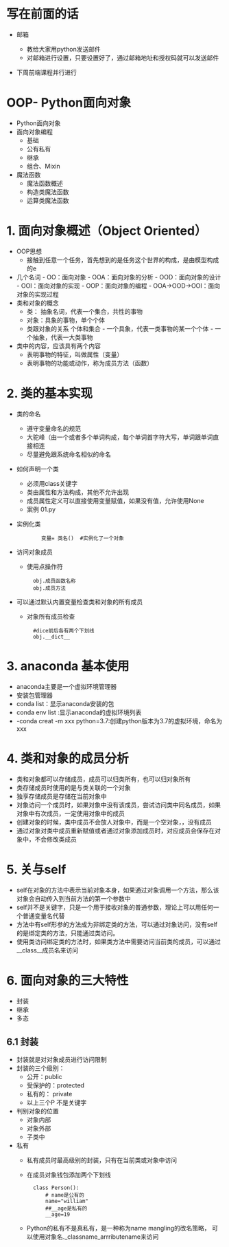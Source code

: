 # 写在前面的话

- 邮箱
    - 教给大家用python发送邮件
    - 对邮箱进行设置，只要设置好了，通过邮箱地址和授权码就可以发送邮件

- 下周前端课程并行进行

# OOP- Python面向对象
- Python面向对象
- 面向对象编程
    - 基础
    - 公有私有
    - 继承
    - 组合、Mixin
- 魔法函数
    - 魔法函数概述
    - 构造类魔法函数
    - 运算类魔法函数
    
 # 1. 面向对象概述（Object Oriented）
 - OOP思想 
     - 接触到任意一个任务，首先想到的是任务这个世界的构成，是由模型构成的e
 - 几个名词
       - OO：面向对象
       - OOA：面向对象的分析
       - OOD：面向对象的设计
       - OOI：面向对象的实现
       - OOP：面向对象的编程
       - OOA->OOD->OOI：面向对象的实现过程 
 - 类和对象的概念
     - 类： 抽象名词，代表一个集合，共性的事物
     -  对象：具象的事物，单个个体
     - 类跟对象的关系   个体和集合
            - 一个具象，代表一类事物的某一个个体
            - 一个抽象，代表一大类事物
 - 类中的内容，应该具有两个内容
     - 表明事物的特征，叫做属性（变量）
      - 表明事物的功能或动作，称为成员方法（函数）
# 2. 类的基本实现
- 类的命名
    - 遵守变量命名的规范
    - 大驼峰（由一个或者多个单词构成，每个单词首字符大写，单词跟单词直接相连
    - 尽量避免跟系统命名相似的命名 
- 如何声明一个类
    - 必须用class关键字
    - 类由属性和方法构成，其他不允许出现
    - 成员属性定义可以直接使用变量赋值，如果没有值，允许使用None
    - 案例 01.py
- 实例化类
            
              变量= 类名()  #实例化了一个对象
- 访问对象成员
    - 使用点操作符
            
            obj.成员函数名称
            obj.成员方法
- 可以通过默认内置变量检查类和对象的所有成员
    - 对象所有成员检查
            
            #dice前后各有两个下划线
            obj.__dict__

         
    
# 3. anaconda 基本使用
- anaconda主要是一个虚拟环境管理器
- 安装包管理器
- conda list：显示anaconda安装的包
- conda env list :显示anaconda的虚拟环境列表
- -conda creat -m xxx python=3.7:创建python版本为3.7的虚拟环境，命名为xxx


# 4. 类和对象的成员分析
- 类和对象都可以存储成员，成员可以归类所有，也可以归对象所有
- 类存储成员时使用的是与类关联的一个对象
- 独享存储成员是存储在当前对象中
- 对象访问一个成员时，如果对象中没有该成员，尝试访问类中同名成员，如果对象中有次成员，一定使用对象中的成员
- 创建对象的时候，类中成员不会放人对象中，而是一个空对象，，没有成员
- 通过对象对类中成员重新赋值或者通过对象添加成员时，对应成员会保存在对象中，不会修改类成员


# 5. 关与self
- self在对象的方法中表示当前对象本身，如果通过对象调用一个方法，那么该对象会自动传入到当前方法的第一个参数中
- self并不是关键字，只是一个用于接收对象的普通参数，理论上可以用任何一个普通变量名代替
- 方法中有self形参的方法成为非绑定类的方法，可以通过对象访问，没有self的是绑定类的方法，只能通过类访问。
- 使用类访问绑定类的方法时，如果类方法中需要访问当前类的成员，可以通过__class__成员名来访问

# 6. 面向对象的三大特性
- 封装
- 继承
- 多态
## 6.1 封装
- 封装就是对对象成员进行访问限制
- 封装的三个级别：
    - 公开：public
    - 受保护的：protected
    - 私有的： private
    - 以上三个P 不是关键字
 - 判别对象的位置
    - 对象内部
    - 对象外部
    - 子类中
 - 私有
    - 私有成员时最高级别的封装，只有在当前类或对象中访问
    - 在成员对象钱包添加两个下划线
    
            class Person():
                # name是公有的
                name="william"
                ##__age是私有的
                __age=19
    - Python的私有不是真私有，是一种称为name mangling的改名策略，
    可以使用对象名._classname_arrributename来访问
     
          